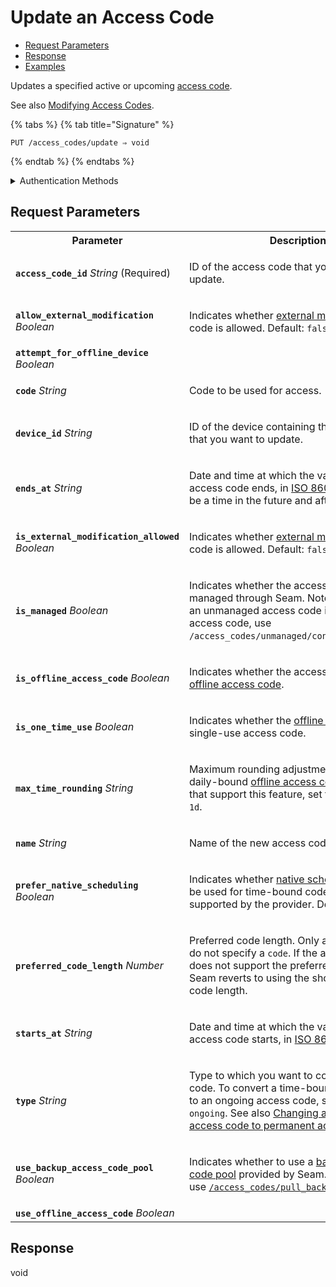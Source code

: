 # Update an Access Code

- [Request Parameters](./#request-parameters)
- [Response](./#response)
- [Examples](./#examples)

Updates a specified active or upcoming [access code](https://docs.seam.co/latest/capability-guides/smart-locks/access-codes).

See also [Modifying Access Codes](https://docs.seam.co/latest/capability-guides/smart-locks/access-codes/modifying-access-codes).

{% tabs %}
{% tab title="Signature" %}
```
PUT /access_codes/update ⇒ void
```
{% endtab %}
{% endtabs %}

<details>

<summary>Authentication Methods</summary>

- API key
- Client session token
- Personal access token
  <br>Must also include the `seam-workspace` header in the request.

To learn more, see [Authentication](https://docs.seam.co/latest/api/authentication).
</details>

## Request Parameters

<table>
<tr><th width="250">Parameter</th><th>Description</th></tr>
<tr><td><strong><code>access_code_id</code></strong> <i>String</i> (Required)</td>
<td>

ID of the access code that you want to update.
</td></tr>
<tr><td><strong><code>allow_external_modification</code></strong> <i>Boolean</i></td>
<td>

Indicates whether [external modification](https://docs.seam.co/latest/api/access_codes#external-modification) of the code is allowed. Default: `false`.
</td></tr>
<tr><td><strong><code>attempt_for_offline_device</code></strong> <i>Boolean</i></td>
<td>
</td></tr>
<tr><td><strong><code>code</code></strong> <i>String</i></td>
<td>

Code to be used for access.
</td></tr>
<tr><td><strong><code>device_id</code></strong> <i>String</i></td>
<td>

ID of the device containing the access code that you want to update.
</td></tr>
<tr><td><strong><code>ends_at</code></strong> <i>String</i></td>
<td>

Date and time at which the validity of the new access code ends, in [ISO 8601](https://www.iso.org/iso-8601-date-and-time-format.html) format. Must be a time in the future and after `starts_at`.
</td></tr>
<tr><td><strong><code>is_external_modification_allowed</code></strong> <i>Boolean</i></td>
<td>

Indicates whether [external modification](https://docs.seam.co/latest/api/access_codes#external-modification) of the code is allowed. Default: `false`.
</td></tr>
<tr><td><strong><code>is_managed</code></strong> <i>Boolean</i></td>
<td>

Indicates whether the access code is managed through Seam. Note that to convert an unmanaged access code into a managed access code, use `/access_codes/unmanaged/convert_to_managed`.
</td></tr>
<tr><td><strong><code>is_offline_access_code</code></strong> <i>Boolean</i></td>
<td>

Indicates whether the access code is an [offline access code](https://docs.seam.co/latest/capability-guides/smart-locks/access-codes/offline-access-codes).
</td></tr>
<tr><td><strong><code>is_one_time_use</code></strong> <i>Boolean</i></td>
<td>

Indicates whether the [offline access code](https://docs.seam.co/latest/capability-guides/smart-locks/access-codes/offline-access-codes) is a single-use access code.
</td></tr>
<tr><td><strong><code>max_time_rounding</code></strong> <i>String</i></td>
<td>

Maximum rounding adjustment. To create a daily-bound [offline access code](https://docs.seam.co/latest/capability-guides/smart-locks/access-codes/offline-access-codes) for devices that support this feature, set this parameter to `1d`.
</td></tr>
<tr><td><strong><code>name</code></strong> <i>String</i></td>
<td>

Name of the new access code.
</td></tr>
<tr><td><strong><code>prefer_native_scheduling</code></strong> <i>Boolean</i></td>
<td>

Indicates whether [native scheduling](https://docs.seam.co/latest/capability-guides/smart-locks/access-codes#native-scheduling) should be used for time-bound codes when supported by the provider. Default: `true`.
</td></tr>
<tr><td><strong><code>preferred_code_length</code></strong> <i>Number</i></td>
<td>

Preferred code length. Only applicable if you do not specify a `code`. If the affected device does not support the preferred code length, Seam reverts to using the shortest supported code length.
</td></tr>
<tr><td><strong><code>starts_at</code></strong> <i>String</i></td>
<td>

Date and time at which the validity of the new access code starts, in [ISO 8601](https://www.iso.org/iso-8601-date-and-time-format.html) format.
</td></tr>
<tr><td><strong><code>type</code></strong> <i>String</i></td>
<td>

Type to which you want to convert the access code. To convert a time-bound access code to an ongoing access code, set `type` to `ongoing`. See also [Changing a time-bound access code to permanent access](https://docs.seam.co/latest/capability-guides/smart-locks/access-codes/modifying-access-codes#special-case-2-changing-a-time-bound-access-code-to-permanent-access).
</td></tr>
<tr><td><strong><code>use_backup_access_code_pool</code></strong> <i>Boolean</i></td>
<td>

Indicates whether to use a [backup access code pool](https://docs.seam.co/latest/core-concepts/access-codes#backup-access-codes) provided by Seam. If `true`, you can use [`/access_codes/pull_backup_access_code`](../../api-clients/access_codes/pull_backup_access_code.md).
</td></tr>
<tr><td><strong><code>use_offline_access_code</code></strong> <i>Boolean</i></td>
<td>
</td></tr>
</table>

## Response

void
